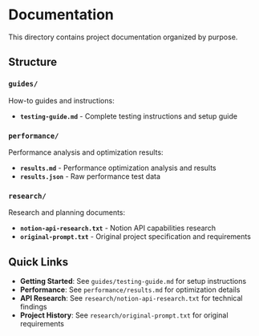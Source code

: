 # Documentation

This directory contains project documentation organized by purpose.

## Structure

### `guides/`
How-to guides and instructions:
- **`testing-guide.md`** - Complete testing instructions and setup guide

### `performance/`
Performance analysis and optimization results:
- **`results.md`** - Performance optimization analysis and results
- **`results.json`** - Raw performance test data

### `research/`
Research and planning documents:
- **`notion-api-research.txt`** - Notion API capabilities research
- **`original-prompt.txt`** - Original project specification and requirements

## Quick Links

- **Getting Started**: See `guides/testing-guide.md` for setup instructions
- **Performance**: See `performance/results.md` for optimization details
- **API Research**: See `research/notion-api-research.txt` for technical findings
- **Project History**: See `research/original-prompt.txt` for original requirements 